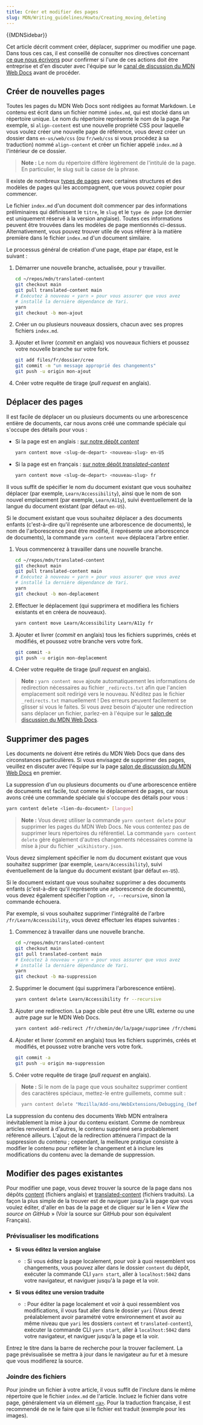 ```yaml
---
title: Créer et modifier des pages
slug: MDN/Writing_guidelines/Howto/Creating_moving_deleting
---
```


{{MDNSidebar}}

Cet article décrit comment créer, déplacer, supprimer ou modifier une page. Dans tous ces cas, il est conseillé de consulter nos directives concernant [ce que nous écrivons](/fr/docs/MDN/Writing_guidelines/What_we_write) pour confirmer si l'une de ces actions doit être entreprise et d'en discuter avec l'équipe sur le [canal de discussion du MDN Web Docs](/fr/docs/MDN/Community/Communication_channels#salons_de_discussions) avant de procéder.

## Créer de nouvelles pages

Toutes les pages du MDN Web Docs sont rédigées au format Markdown. Le contenu est écrit dans un fichier nommé `index.md`, qui est stocké dans un répertoire unique. Le nom du répertoire représente le nom de la page. Par exemple, si `align-content` est une nouvelle propriété CSS pour laquelle vous voulez créer une nouvelle page de référence, vous devez créer un dossier dans `en-us/web/css` (ou `fr/web/css` si vous procédez à sa traduction) nommé `align-content` et créer un fichier appelé `index.md` à l'intérieur de ce dossier.

> **Note :** Le nom du répertoire diffère légèrement de l'intitulé de la page. En particulier, le slug suit la casse de la phrase.

Il existe de nombreux [types de pages](/fr/docs/MDN/Writing_guidelines/Page_structures/Page_types) avec certaines structures et des modèles de pages qui les accompagnent, que vous pouvez copier pour commencer.

Le fichier `index.md` d'un document doit commencer par des informations préliminaires qui définissent le `titre`, le `slug` et le `type de page` (ce dernier est uniquement réservé à la version anglaise). Toutes ces informations peuvent être trouvées dans les modèles de page mentionnés ci-dessus. Alternativement, vous pouvez trouver utile de vous référer à la matière première dans le fichier `index.md` d'un document similaire.

Le processus général de création d'une page, étape par étape, est le suivant&nbsp;:

1. Démarrer une nouvelle branche, actualisée, pour y travailler.

   ```bash
   cd ~/repos/mdn/translated-content
   git checkout main
   git pull translated-content main
   # Exécutez à nouveau « yarn » pour vous assurer que vous avez
   # installé la dernière dépendance de Yari.
   yarn
   git checkout -b mon-ajout
   ```

2. Créer un ou plusieurs nouveaux dossiers, chacun avec ses propres fichiers `index.md`.

3. Ajouter et livrer (<i lang="en">commit</i> en anglais) vos nouveaux fichiers et poussez votre nouvelle branche sur votre fork.

   ```bash
   git add files/fr/dossier/cree
   git commit -m "un message approprié des changements"
   git push -u origin mon-ajout
   ```

4. Créer votre requête de tirage (<i lang="en">pull request</i> en anglais).

## Déplacer des pages

Il est facile de déplacer un ou plusieurs documents ou une arborescence entière de documents, car nous avons créé une commande spéciale qui s'occupe des détails pour vous&nbsp;:

- Si la page est en anglais&nbsp;: [sur notre dépôt <i lang="en">content</i>](https://github.com/mdn/content)

  ```bash
  yarn content move <slug-de-depart> <nouveau-slug> en-US
  ```

- Si la page est en français&nbsp;: [sur notre dépôt <i lang="en">translated-content</i>](https://github.com/mdn/translated-content)

  ```bash
  yarn content move <slug-de-depart> <nouveau-slug> fr
  ```

Il vous suffit de spécifier le nom du document existant que vous souhaitez déplacer (par exemple, `Learn/Accessibility`), ainsi que le nom de son nouvel emplacement (par exemple, `Learn/A11y`), suivi éventuellement de la langue du document existant (par défaut `en-US`).

Si le document existant que vous souhaitez déplacer a des documents enfants (c'est-à-dire qu'il représente une arborescence de  documents), le nom de l'arborescence peut être modifié, il représente une arborescence de documents), la commande `yarn content move` déplacera l'arbre entier.

1. Vous commencerez à travailler dans une nouvelle branche.

   ```bash
   cd ~/repos/mdn/translated-content
   git checkout main
   git pull translated-content main
   # Exécutez à nouveau « yarn » pour vous assurer que vous avez
   # installé la dernière dépendance de Yari.
   yarn
   git checkout -b mon-deplacement
   ```

2. Effectuer le déplacement (qui supprimera et modifiera les fichiers existants et en créera de nouveaux).

   ```bash
   yarn content move Learn/Accessibility Learn/A11y fr
   ```

3. Ajouter et livrer (<i lang="en">commit</i> en anglais) tous les fichiers supprimés, créés et modifiés, et poussez votre branche vers votre fork.

   ```bash
   git commit -a
   git push -u origin mon-deplacement
   ```

4. Créer votre requête de tirage (<i lang="en">pull request</i> en anglais).

> **Note :** `yarn content move` ajoute automatiquement les informations de redirection nécessaires au fichier `_redirects.txt` afin que l'ancien emplacement soit redirigé vers le nouveau. N'éditez pas le fichier `_redirects.txt` manuellement&nbsp;! Des erreurs peuvent facilement se glisser si vous le faites. Si vous avez besoin d'ajouter une redirection sans déplacer un fichier, parlez-en à l'équipe sur le [salon de discussion du MDN Web Docs](/fr/docs/MDN/Community/Communication_channels#salons_de_discussions).

## Supprimer des pages

Les documents ne doivent être retirés du MDN Web Docs que dans des circonstances particulières. Si vous envisagez de supprimer des pages, veuillez en discuter avec l'équipe sur la page [salon de discussion du MDN Web Docs](/fr/docs/MDN/Community/Communication_channels#salons_de_discussions) en premier.

La suppression d'un ou plusieurs documents ou d'une arborescence entière de documents est facile, tout comme le déplacement de pages, car nous avons créé une commande spéciale qui s'occupe des détails pour vous&nbsp;:

```bash
yarn content delete <lien-du-document> [langue]
```

> **Note :** Vous devez utiliser la commande `yarn content delete` pour supprimer les pages du MDN Web Docs. Ne vous contentez pas de supprimer leurs répertoires du référentiel. La commande `yarn content delete` gère également d'autres changements nécessaires comme la mise à jour du fichier `_wikihistory.json`.

Vous devez simplement spécifier le nom du document existant que vous souhaitez supprimer (par exemple, `Learn/Accessibility`), suivi éventuellement de la langue du document existant (par défaut `en-US`).

Si le document existant que vous souhaitez supprimer a des documents enfants (c'est-à-dire qu'il représente une arborescence de documents), vous devez également spécifier l'option `-r, --recursive`, sinon la commande échouera.

Par exemple, si vous souhaitez supprimer l'intégralité de l'arbre `/fr/Learn/Accessibility`, vous devez effectuer les étapes suivantes&nbsp;:

1. Commencez à travailler dans une nouvelle branche.

   ```bash
   cd ~/repos/mdn/translated-content
   git checkout main
   git pull translated-content main
   # Exécutez à nouveau « yarn » pour vous assurer que vous avez
   # installé la dernière dépendance de Yari.
   yarn
   git checkout -b ma-suppression
   ```

2. Supprimer le document (qui supprimera l'arborescence entière).

   ```bash
   yarn content delete Learn/Accessibility fr --recursive
   ```

3. Ajouter une redirection. La page cible peut être une URL externe ou une autre page sur le MDN Web Docs.

   ```bash
   yarn content add-redirect /fr/chemin/de/la/page/supprimee /fr/chemin/de/la/page/cible
   ```

4. Ajouter et livrer (<i lang="en">commit</i> en anglais) tous les fichiers supprimés, créés et modifiés, et poussez votre branche vers votre fork.

   ```bash
   git commit -a
   git push -u origin ma-suppression
   ```

5. Créer votre requête de tirage (<i lang="en">pull request</i> en anglais).

> **Note :** Si le nom de la page que vous souhaitez supprimer contient des caractères spéciaux, mettez-le entre guillemets, comme suit&nbsp;:
>
> ```bash
> yarn content delete "Mozilla/Add-ons/WebExtensions/Debugging_(before_Firefox_50)"
> ```

La suppression du contenu des documents Web MDN entraînera inévitablement la mise à jour du contenu existant. Comme de nombreux articles renvoient à d'autres, le contenu supprimé sera probablement référencé ailleurs. L'ajout de la redirection atténuera l'impact de la suppression du contenu&nbsp;; cependant, la meilleure pratique consiste à modifier le contenu pour refléter le changement et à inclure les modifications du contenu avec la demande de suppression.

## Modifier des pages existantes

Pour modifier une page, vous devez trouver la source de la page dans nos dépôts [content](https://github.com/mdn/content) (fichiers anglais) et [translated-content](https://github.com/mdn/translated-content) (fichiers traduits). La façon la plus simple de la trouver est de naviguer jusqu'à la page que vous voulez éditer, d'aller en bas de la page et de cliquer sur le lien «&nbsp;<i lang="en">View the source on GitHub</i>&nbsp;» (Voir la source sur GitHub pour son équivalent Français).

### Prévisualiser les modifications

- **Si vous éditez la version anglaise**
  - : Si vous éditez la page localement, pour voir à quoi ressemblent vos changements, vous pouvez aller dans le dossier `content` du dépôt, exécuter la commande CLI `yarn start`, aller à `localhost:5042` dans votre navigateur, et naviguer jusqu'à la page et la voir.

- **Si vous éditez une version traduite**
  - : Pour éditer la page localement et voir à quoi ressemblent vos modifications, il vous faut aller dans le dossier `yari` (Vous devez préalablement avoir paramétré votre environnement et avoir au même niveau que `yari` les dossiers `content` et `translated-content`), exécuter la commande CLI `yarn start`, aller à `localhost:5042` dans votre navigateur, et naviguer jusqu'à la page et la voir.
  
Entrez le titre dans la barre de recherche pour la trouver facilement. La page prévisualisée se mettra à jour dans le navigateur au fur et à mesure que vous modifierez la source.

### Joindre des fichiers

Pour joindre un fichier à votre article, il vous suffit de l'inclure dans le même répertoire que le fichier `index.md` de l'article. Incluez le fichier dans votre page, généralement via un élément [`<a>`](/fr/docs/Web/HTML/Element/a). Pour la traduction française, il est recommendé de ne le faire que si le fichier est traduit (exemple pour les images).
